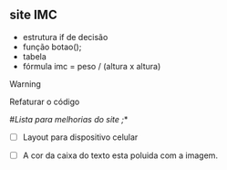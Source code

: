 
 ## site IMC
 * estrutura if de decisão
 * função botao(); 
 * tabela 
 * fórmula imc = peso / (altura x altura)

> [!Warning]
> Refaturar o código

#*Lista para melhorias do site ;**

- [ ] Layout para dispositivo celular 
- [ ] A cor da caixa do texto esta poluida com a imagem. 


